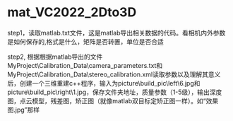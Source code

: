 # mat\_VC2022\_2Dto3D

step1，读取matlab.txt文件，这是matlab导出相关数据的代码。看相机内外参数是如何保存的,格式是什么，矩阵是否转置，单位是否合适

step2, 根据根据matlab导出的文件MyProject\\Calibration\_Data\\camera\_parameters.txt和MyProject\\Calibration\_Data\\stereo\_calibration.xml读取参数以及理解其意义后，创建一个三维重建c++程序，输入为picture\\build\_pic\\left\\6.jpg和picture\\build\_pic\\right\\1.jpg，保存文件夹地址，质量参数（1-5级），输出深度图，点云模型，残差图，矫正图（就像matlab双目标定矫正图一样）。如“效果图.jpg”那样


